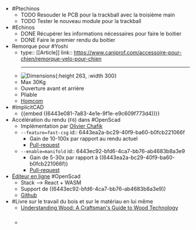 - #Ptechinos
	- TODO Resouder le PCB pour la trackball avec la troisième main
	- TODO Tester le nouveau module pour la trackball
- #Echinos
	- DONE Récupérer les informations nécessaires pour faire le boitier
	- DONE Faire le premier rendu du boitier
- Remorque pour #Yoshi
	- type:: [[Article]]
	  link:: https://www.caniprof.com/accessoire-pour-chien/remorque-velo-pour-chien
	  ***
	- ![Dimensions](https://m.media-amazon.com/images/I/71qo7P6cdgL._AC_UF1000,1000_QL80_FMwebp_.jpg){:height 263, :width 300}
	- Max 30Kg
	- Ouverture avant et arrière
	- Pliable
	- [Homcom](https://www.amazon.fr/dp/B007NCHVMI?tag=dressagechiennet-21&linkCode=ogi&th=1&psc=1)
- #ImplicitCAD
	- {{embed ((6443e081-7a83-4e1e-9f1e-e9c609f773d4))}}
- Accélération du rendu (`F6`) dans #OpenScad
	- Implémentation par [Olivier Chafik](https://ochafik.com/about.html)
	- `--feature=fast-csg`
	  id:: 6443ea2a-bc29-40f9-ba60-b0fcb221066f
		- Gain de 10-100x par rapport au rendu actuel
		- [Pull-request](https://github.com/openscad/openscad/pull/4087)
	- `--enable=manifold`
	  id:: 6443ec92-bfd6-4ca7-bb76-ab4683b8a3e9
		- Gain de 5-30x par rapport à ((6443ea2a-bc29-40f9-ba60-b0fcb221066f))
		- [Pull-request](https://github.com/openscad/openscad/pull/4533)
- [Éditeur en ligne](https://ochafik.com/openscad2/) #OpenScad
	- Stack --> React + WASM
	- Support de ((6443ec92-bfd6-4ca7-bb76-ab4683b8a3e9))
	- [Github](https://github.com/openscad/openscad-playground)
- #Livre sur le travail du bois et sur le matériau en lui même
	- [Understanding Wood: A Craftsman's Guide to Wood Technology](https://www.goodreads.com/author/show/90598.R_Bruce_Hoadley)
	- ###
